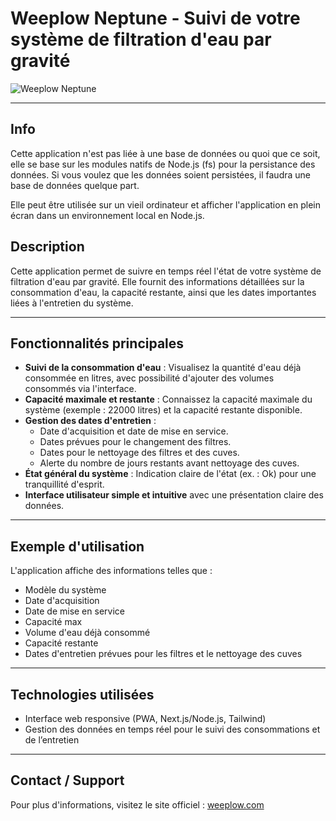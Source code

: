 # Weeplow Neptune - Suivi de votre système de filtration d'eau par gravité

![Weeplow Neptune](https://github.com/btkdevkh/weeplow-gravity-suivi/blob/main/public/app-visual.png?raw=true)

---

## Info

Cette application n'est pas liée à une base de données ou quoi que ce soit, elle se base sur les modules natifs de Node.js (fs) pour la persistance des données. Si vous voulez que les données soient persistées, il faudra une base de données quelque part.

Elle peut être utilisée sur un vieil ordinateur et afficher l'application en plein écran dans un environnement local en Node.js.

## Description

Cette application permet de suivre en temps réel l'état de votre système de filtration d'eau par gravité. Elle fournit des informations détaillées sur la consommation d'eau, la capacité restante, ainsi que les dates importantes liées à l'entretien du système.

---

## Fonctionnalités principales

- **Suivi de la consommation d'eau** : Visualisez la quantité d'eau déjà consommée en litres, avec possibilité d'ajouter des volumes consommés via l'interface.
- **Capacité maximale et restante** : Connaissez la capacité maximale du système (exemple : 22000 litres) et la capacité restante disponible.
- **Gestion des dates d'entretien** :
  - Date d'acquisition et date de mise en service.
  - Dates prévues pour le changement des filtres.
  - Dates pour le nettoyage des filtres et des cuves.
  - Alerte du nombre de jours restants avant nettoyage des cuves.
- **État général du système** : Indication claire de l'état (ex. : Ok) pour une tranquillité d'esprit.
- **Interface utilisateur simple et intuitive** avec une présentation claire des données.

---

## Exemple d'utilisation

L'application affiche des informations telles que :

- Modèle du système
- Date d'acquisition
- Date de mise en service
- Capacité max
- Volume d'eau déjà consommé
- Capacité restante
- Dates d'entretien prévues pour les filtres et le nettoyage des cuves

---

## Technologies utilisées

- Interface web responsive (PWA, Next.js/Node.js, Tailwind)
- Gestion des données en temps réel pour le suivi des consommations et de l’entretien

---

## Contact / Support

Pour plus d'informations, visitez le site officiel : [weeplow.com](https://weeplow.com)
